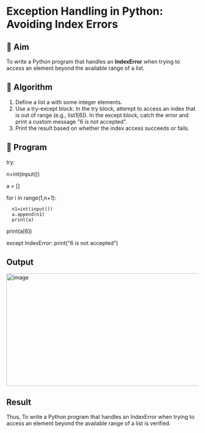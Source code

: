 # Exception Handling in Python: Avoiding Index Errors

## 🎯 Aim
To write a Python program that handles an **IndexError** when trying to access an element beyond the available range of a list.

## 🧠 Algorithm
1. Define a list a with some integer elements.
2. Use a try-except block:
         In the try block, attempt to access an index that is out of range (e.g., list1[6]).
         In the except block, catch the error and print a custom message "6 is not accepted".
3. Print the result based on whether the index access succeeds or fails.

## 🧾 Program
try: 

n=int(input())

a = [] 

for i in range(1,n+1): 

      n1=int(input()) 
      a.append(n1) 
      print(a) 
print(a[6])

except IndexError: 
      print("6 is not accepted")

## Output
<img width="521" height="294" alt="image" src="https://github.com/user-attachments/assets/55c21def-5965-4530-8151-bfcb8d67bdc3" />

## Result
Thus, To write a Python program that handles an IndexError when trying to access an element beyond the available range of a list is verified.
